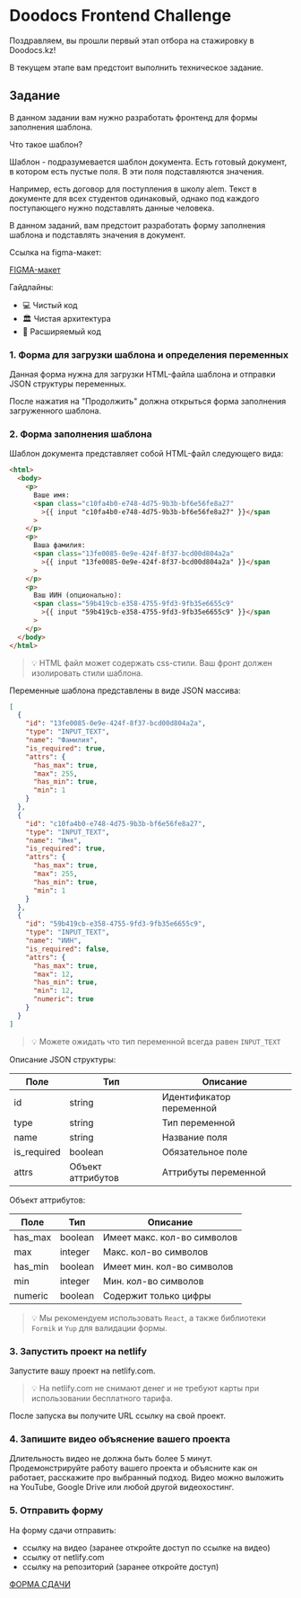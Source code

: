 # Doodocs Frontend Challenge

Поздравляем, вы прошли первый этап отбора на стажировку в Doodocs.kz!

В текущем этапе вам предстоит выполнить техническое задание.

## Задание

В данном задании вам нужно разработать фронтенд для формы заполнения шаблона.

Что такое шаблон?

Шаблон - подразумевается шаблон документа. Есть готовый документ, в котором есть
пустые поля. В эти поля подставляются значения.

Например, есть договор для поступления в школу alem. Текст в документе для всех студентов одинаковый, однако под каждого поступающего нужно подставлять данные человека.

В данном заданий, вам предстоит разработать форму заполнения шаблона и подставлять значения в документ.

Ссылка на figma-макет:

[FIGMA-макет](https://www.figma.com/file/I3ePDL6KQydNFQrAjdjzdI/Doodocs-%E2%80%93-Frontend-Test?type=design&node-id=3%3A18489&mode=design&t=yEuyRfmkP4OgFsDD-1)

Гайдлайны:

- 💻 Чистый код
- 🏛️ Чистая архитектура
- 🧩 Расширяемый код

### 1. Форма для загрузки шаблона и определения переменных

Данная форма нужна для загрузки HTML-файла шаблона и отправки JSON структуры переменных.

После нажатия на "Продолжить" должна открыться форма заполнения загруженного шаблона.

### 2. Форма заполнения шаблона

Шаблон документа представляет собой HTML-файл следующего вида:

```html
<html>
  <body>
    <p>
      Ваше имя:
      <span class="c10fa4b0-e748-4d75-9b3b-bf6e56fe8a27"
        >{{ input "c10fa4b0-e748-4d75-9b3b-bf6e56fe8a27" }}</span
      >
    </p>
    <p>
      Ваша фамилия:
      <span class="13fe0085-0e9e-424f-8f37-bcd00d804a2a"
        >{{ input "13fe0085-0e9e-424f-8f37-bcd00d804a2a" }}</span
      >
    </p>
    <p>
      Ваш ИИН (опционально):
      <span class="59b419cb-e358-4755-9fd3-9fb35e6655c9"
        >{{ input "59b419cb-e358-4755-9fd3-9fb35e6655c9" }}</span
      >
    </p>
  </body>
</html>
```

> 💡 HTML файл может содержать css-стили. Ваш фронт должен изолировать стили шаблона.

Переменные шаблона представлены в виде JSON массива:

```json
[
  {
    "id": "13fe0085-0e9e-424f-8f37-bcd00d804a2a",
    "type": "INPUT_TEXT",
    "name": "Фамилия",
    "is_required": true,
    "attrs": {
      "has_max": true,
      "max": 255,
      "has_min": true,
      "min": 1
    }
  },
  {
    "id": "c10fa4b0-e748-4d75-9b3b-bf6e56fe8a27",
    "type": "INPUT_TEXT",
    "name": "Имя",
    "is_required": true,
    "attrs": {
      "has_max": true,
      "max": 255,
      "has_min": true,
      "min": 1
    }
  },
  {
    "id": "59b419cb-e358-4755-9fd3-9fb35e6655c9",
    "type": "INPUT_TEXT",
    "name": "ИИН",
    "is_required": false,
    "attrs": {
      "has_max": true,
      "max": 12,
      "has_min": true,
      "min": 12,
      "numeric": true
    }
  }
]
```

> 💡 Можете ожидать что тип переменной всегда равен `INPUT_TEXT`

Описание JSON структуры:

| Поле        | Тип               | Описание                 |
| ----------- | ----------------- | ------------------------ |
| id          | string            | Идентификатор переменной |
| type        | string            | Тип переменной           |
| name        | string            | Название поля            |
| is_required | boolean           | Обязательное поле        |
| attrs       | Объект аттрибутов | Аттрибуты переменной     |

Объект аттрибутов:

| Поле    | Тип     | Описание                    |
| ------- | ------- | --------------------------- |
| has_max | boolean | Имеет макс. кол-во символов |
| max     | integer | Макс. кол-во символов       |
| has_min | boolean | Имеет мин. кол-во символов  |
| min     | integer | Мин. кол-во символов        |
| numeric | boolean | Содержит только цифры       |

> 💡 Мы рекомендуем использовать `React`, а также библиотеки `Formik` и `Yup` для валидации формы.

### 3. Запустить проект на netlify

Запустите вашу проект на netlify.com.

> 💡 На netlify.com не снимают денег и не требуют карты при использовании бесплатного тарифа.

После запуска вы получите URL ссылку на свой проект.

### 4. Запишите видео объяснение вашего проекта

Длительность видео не должна быть более 5 минут. Продемонстрируйте работу вашего проекта и объясните как он работает, расскажите про выбранный подход. Видео можно выложить на YouTube, Google Drive или любой другой видеохостинг.

### 5. Отправить форму

На форму сдачи отправить:
- ссылку на видео (заранее откройте доступ по ссылке на видео)
- ссылку от netlify.com
- ссылку на репозиторий (заранее откройте доступ)

[ФОРМА СДАЧИ](https://tally.so/r/nGolOp)


